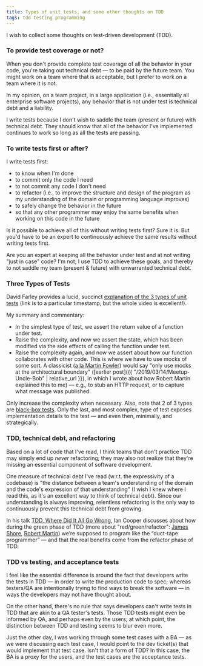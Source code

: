 ```yaml
---
title: Types of unit tests, and some other thoughts on TDD
tags: tdd testing programming
---
```


I wish to collect some thoughts on test-driven development (TDD).

### To provide test coverage or not?

When you don't provide complete test coverage of all the behavior in your code, you're taking out technical debt — to be paid by the future team. You might work on a team where that is acceptable, but I prefer to work on a team where it is not.

In my opinion, on a team project, in a large application (i.e., essentially all enterprise software projects), any behavior that is not under test is technical debt and a liability.

I write tests because I don't wish to saddle the team (present or future) with technical debt. They should know that all of the behavior I've implemented continues to work so long as all the tests are passing.

### To write tests first or after?

I write tests first:

- to know when I'm done
- to commit only the code I need
- to not commit any code I don't need
- to refactor (i.e., to improve the structure and design of the program as my understanding of the domain or programming language improves)
- to safely change the behavior in the future
- so that any other programmer may enjoy the same benefits when working on this code in the future

Is it possible to achieve all of this without writing tests first? Sure it is. But you'd have to be an expert to continuously achieve the same results without writing tests first.

Are you an expert at keeping all the behavior under test and at not writing "just in case" code? I'm not; I use TDD to achieve these goals, and thereby to not saddle my team (present & future) with unwarranted technical debt.

### Three Types of Tests

David Farley provides a lucid, succinct [explanation of the 3 types of unit tests](https://www.youtube.com/watch?t=519&v=W40mpZP9xQQ&feature=youtu.be) (link is to a particular timestamp, but the whole video is excellent!).

My summary and commentary:

- In the simplest type of test, we assert the return value of a function under test.
- Raise the complexity, and now we assert the state, which has been modified via the side effects of calling the function under test.
- Raise the complexity again, and now we assert about how our function collaborates with other code. This is where we have to use mocks of some sort. A classicist ([a la Martin Fowler](https://martinfowler.com/articles/mocksArentStubs.html#SoShouldIBeAClassicistOrAMockist)) would say "only use mocks at the architectural boundary" ([earlier post]({{ "/2019/03/14/Meetup-Uncle-Bob" | relative_url }}), in which I wrote about how Robert Martin explained this to me) — e.g., to stub an HTTP request, or to capture what message was published.

Only increase the complexity when necessary. Also, note that 2 of 3 types are [black-box tests](https://en.wikipedia.org/wiki/Black-box_testing). Only the last, and most complex, type of test exposes implementation details to the test — and even then, minimally, and strategically.

### TDD, technical debt, and refactoring

Based on a lot of code that I've read, I think teams that don't practice TDD may simply end up _never_ refactoring; they may also not realize that they're missing an essential component of software development.

One measure of technical debt I've read (w.r.t. the expressivity of a codebase) is "the distance between a team's understanding of the domain and the code's expression of that understanding" (I wish I knew where I read this, as it's an excellent way to think of technical debt). Since our understanding is always improving, relentless refactoring is the only way to continuously prevent this technical debt from growing.

In his talk [TDD, Where Did It All Go Wrong](https://www.youtube.com/watch?v=EZ05e7EMOLM), Ian Cooper discusses about how during the green phase of TDD (more about "red/green/refactor": [James Shore](http://www.jamesshore.com/v2/blog/2005/red-green-refactor), [Robert Martin](https://blog.cleancoder.com/uncle-bob/2014/12/17/TheCyclesOfTDD.html)) we’re supposed to program like the “duct-tape programmer” — and that the real benefits come from the refactor phase of TDD.

### TDD vs testing, and acceptance tests

I feel like the essential difference is around the fact that developers write the tests in TDD — in order to write the production code to spec; whereas testers/QA are intentionally trying to find ways to break the software — in ways the developers may not have thought about.

On the other hand, there's no rule that says developers can't write tests in TDD that are akin to a QA tester's tests. Those TDD tests might even be informed by QA, and perhaps even by the users; at which point, the distinction between TDD and testing seems to blur even more.

Just the other day, I was working through some test cases with a BA — as we were discussing each test case, I would point to the dev ticket(s) that would implement that test case. Isn't that a form of TDD? In this case, the BA is a proxy for the users, and the test cases are the acceptance tests.

